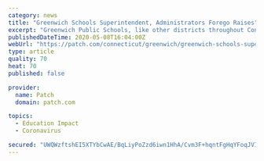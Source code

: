 ```yaml
---
category: news
title: "Greenwich Schools Superintendent, Administrators Forego Raises"
excerpt: "Greenwich Public Schools, like other districts throughout Connecticut, could face a budget crunch next year due to the coronavirus, which resulted in the closure of schools for the rest of the current year. Jones is in her first year as superintendent in Greenwich, and is being paid a base salary of about $237,000."
publishedDateTime: 2020-05-08T16:04:00Z
webUrl: "https://patch.com/connecticut/greenwich/greenwich-schools-superintendent-administrators-forego-raises"
type: article
quality: 70
heat: 70
published: false

provider:
  name: Patch
  domain: patch.com

topics:
  - Education Impact
  - Coronavirus

secured: "UWQWzftshEI5XTYbCwAE/BqLiyPoZzd6iwn1HhA/Cvm3F+hqntFgHqYFoqJVIB+2tk/7rBJohHSwYsBLxy6E/ad7lEdwj7EXkFBkTxUHDugQs72cwLdgHzVXDLFrJQGrRVfcpuAZd4UnioXJWPaqaoW10z5iwaUNzzZtiBAGpz99XOdtV8waxbDP8M7SLO33+koA6RhQPhFf0uobWeKIk6JCxk4R9cEs+dMzoXeC9H6tmQaaJ5eMbeQok2NApS1bNwzIb5PWLnVRvk4F8S/D+g9xVSG4SPZPtqL7LBTeSx/xq3osGfhMKvNT1AGqsiYNORXSl5HmywmrYR3mbkrCp9REXTspU8q363ySMMB72kkVHclNnPJV2oEdiT8tmjHqiwO/7Ft8Og41BKt2oUPnNuLmTaRMe9EFt64WvWjtSwmI/KRnhBsljvmj80bRD4ajtDXxERMVN+BcB8eTx2WdcVm6SYpOB3hxyjXTtpIJ56w=;5yVPCPLELZ+WM0E0uPPGMA=="
---
```


